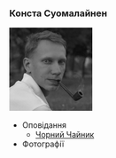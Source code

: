 ### Конста Суомалайнен
![Portrait](/img/portrait_s.png)
- Оповідання
  - [Чорний Чайник](/texts/blackk.md)
- Фотографії
